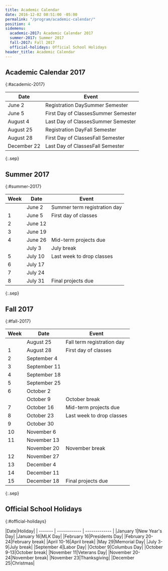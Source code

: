```yaml
---
title: Academic Calendar
date: 2016-12-02 08:51:00 -05:00
permalink: "/program/academic-calendar/"
position: 4
sidemenu:
  academic-2017: Academic Calendar 2017
  summer-2017: Summer 2017
  fall-2017: Fall 2017
  official-holidays: Official School Holidays
header_title: Academic Calendar
---
```


## Academic Calendar 2017
{:#academic-2017}

|Date|Event|
| ------------- | ------------- |
|June 2|Registration DaySummer Semester|
|June 5|First Day of ClassesSummer Semester|
|August 4|Last Day of ClassesSummer Semester|
|August 25|Registration DayFall Semester|
|August 28|First Day of ClassesFall Semester|
|December 22|Last Day of ClassesFall Semester|

{:.sep}
&nbsp;

## Summer 2017
{:#summer-2017}

|Week|Date|Event|
| ------------- | ------------- | ------------- |
||June 2|Summer term registration day|
|1|June 5|First day of classes|
|2|June 12||
|3|June 19||
|4|June 26|Mid-term projects due|
||July 3|July break|
|5|July 10|Last week to drop classes|
|6|July 17||
|7|July 24||
|8|July 31|Final projects due|


{:.sep}
&nbsp;

## Fall 2017
{:#fall-2017}

|Week|Date|Event|
| ----------- | ------------- | ------------- |
|  |August  25|Fall term registration day|
|1 |August 28|First day of classes|
|2 |September 4|   |
|3 |September 11|   |
|4 |September 18|   |
|5 |September 25|   |
|6 |October 2|   |
|  |October 9|October break|
|7 |October 16|Mid-term projects due|
|8 |October 23|Last week to drop classes|
|9 |October 30|   |
|10|November 6|   |
|11|November 13|   |
||November 20|November break|
|12|November 27|   |
|13|December 4|   |
|14|December 11|   |
|15|December 18|Final projects due|

{:.sep}
&nbsp;

## Official School Holidays
{:#official-holidays}

|Date|Holiday|
| ------- | ------------ | ------------- |
|January 1|New Year's Day|
|January 16|MLK Day|
|February 16|Presidents Day|
|February 20-24|February break|
|April 10-16|April break|
|May 29|Memorial Day|
|July 3-9|July break|
|September 4|Labor Day|
|October 9|Columbus Day|
|October 9-13|October break|
|November 11|Veterans Day|
|November 20-24|November break|
|November 23|Thanksgiving|
|December 25|Christmas|
 
